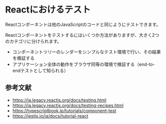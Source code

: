# Reactにおけるテスト

Reactコンポーネントは他のJavaScriptのコードと同じようにテストできます。

Reactコンポーネントをテストするにはいくつか方法がありますが、大きく2つのカテゴリに分けられます。

- コンポーネントツリーのレンダーをシンプルなテスト環境で行い、その結果を検証する
- アプリケーション全体の動作をブラウザ同等の環境で検証する（end-to-endテストとして知られる）

## 参考文献

- https://ja.legacy.reactjs.org/docs/testing.html
- https://ja.legacy.reactjs.org/docs/testing-recipes.html
- https://typescriptbook.jp/tutorials/component-test
- https://jestjs.io/ja/docs/tutorial-react
